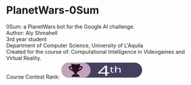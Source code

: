 # PlanetWars-0Sum
0Sum: a PlanetWars bot for the Google AI challenge.  
Author: Aly Shmahell  
        3rd year student  
        Department of Computer Science, University of L'Aquila  
Created for the course of: Computational Intelligence in Videogames and Virtual Reality.  
Course Contest Rank: ![badge](./documentation/badge.svg)
